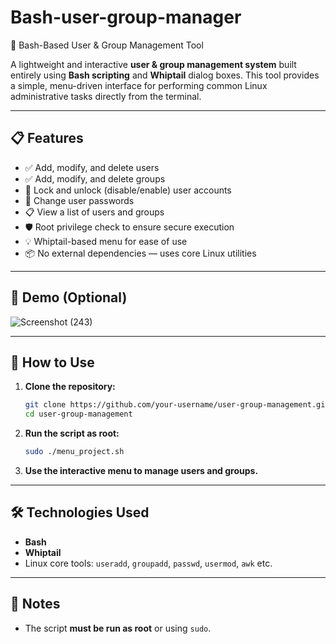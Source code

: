 
# Bash-user-group-manager
🔧 Bash-Based User & Group Management Tool

A lightweight and interactive **user & group management system** built entirely using **Bash scripting** and **Whiptail** dialog boxes. This tool provides a simple, menu-driven interface for performing common Linux administrative tasks directly from the terminal.

---

## 📋 Features

* ✅ Add, modify, and delete users
* ✅ Add, modify, and delete groups
* 🔐 Lock and unlock (disable/enable) user accounts
* 🔄 Change user passwords
* 📋 View a list of users and groups
* 🛡️ Root privilege check to ensure secure execution
* 💡 Whiptail-based menu for ease of use
* 📦 No external dependencies — uses core Linux utilities

---

## 📸 Demo (Optional)

![Screenshot (243)](https://github.com/user-attachments/assets/664b47fc-67b6-441e-89c2-651d5e5a59a9)


---

## 📂 How to Use

1. **Clone the repository:**

   ```bash
   git clone https://github.com/your-username/user-group-management.git
   cd user-group-management
   ```

2. **Run the script as root:**

   ```bash
   sudo ./menu_project.sh
   ```

3. **Use the interactive menu to manage users and groups.**

---

## 🛠️ Technologies Used

* **Bash**
* **Whiptail**
* Linux core tools: `useradd`, `groupadd`, `passwd`, `usermod`, `awk` etc.

---

## 📌 Notes

* The script **must be run as root** or using `sudo`.
